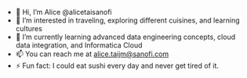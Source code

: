 - 👋 Hi, I’m Alice @alicetaisanofi
- 👀 I’m interested in traveling, exploring different cuisines, and learning cultures
- 🌱 I’m currently learning advanced data engineering concepts, cloud data integration, and Informatica Cloud
- 📫 You can reach me at alice.taijm@sanofi.com
- ⚡ Fun fact: I could eat sushi every day and never get tired of it.
